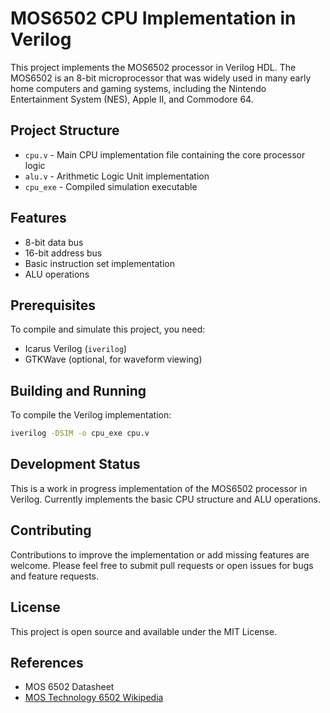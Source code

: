 # MOS6502 CPU Implementation in Verilog

This project implements the MOS6502 processor in Verilog HDL. The MOS6502 is an 8-bit microprocessor that was widely used in many early home computers and gaming systems, including the Nintendo Entertainment System (NES), Apple II, and Commodore 64.

## Project Structure

- `cpu.v` - Main CPU implementation file containing the core processor logic
- `alu.v` - Arithmetic Logic Unit implementation
- `cpu_exe` - Compiled simulation executable

## Features

- 8-bit data bus
- 16-bit address bus
- Basic instruction set implementation
- ALU operations

## Prerequisites

To compile and simulate this project, you need:

- Icarus Verilog (`iverilog`)
- GTKWave (optional, for waveform viewing)

## Building and Running

To compile the Verilog implementation:

```bash
iverilog -DSIM -o cpu_exe cpu.v
```

## Development Status

This is a work in progress implementation of the MOS6502 processor in Verilog. Currently implements the basic CPU structure and ALU operations.

## Contributing

Contributions to improve the implementation or add missing features are welcome. Please feel free to submit pull requests or open issues for bugs and feature requests.

## License

This project is open source and available under the MIT License.

## References

- MOS 6502 Datasheet
- [MOS Technology 6502 Wikipedia](https://en.wikipedia.org/wiki/MOS_Technology_6502)